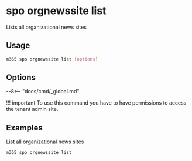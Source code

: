 # spo orgnewssite list

Lists all organizational news sites

## Usage

```sh
m365 spo orgnewssite list [options]
```

## Options

--8<-- "docs/cmd/_global.md"

!!! important
    To use this command you have to have permissions to access the tenant admin site.

## Examples

List all organizational news sites

```sh
m365 spo orgnewssite list
```
